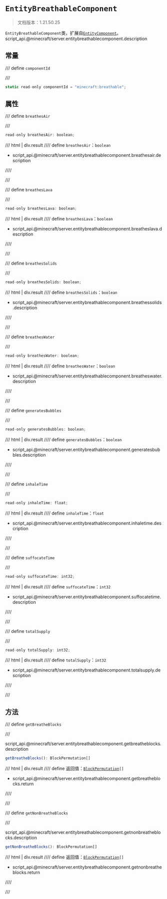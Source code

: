 # `EntityBreathableComponent`

> 文档版本：1.21.50.25

`EntityBreathableComponent`类，扩展自[`EntityComponent`](./entitycomponent.md)。script_api.@minecraft/server.entitybreathablecomponent.description

## 常量

/// define
`componentId`


///

```js
static read-only componentId = "minecraft:breathable";
```


## 属性

/// define
`breathesAir`


///

```js
read-only breathesAir: boolean;
```

/// html | div.result
//// define
`breathesAir`：`boolean`

- script_api.@minecraft/server.entitybreathablecomponent.breathesair.description


////

///


/// define
`breathesLava`


///

```js
read-only breathesLava: boolean;
```

/// html | div.result
//// define
`breathesLava`：`boolean`

- script_api.@minecraft/server.entitybreathablecomponent.breatheslava.description


////

///


/// define
`breathesSolids`


///

```js
read-only breathesSolids: boolean;
```

/// html | div.result
//// define
`breathesSolids`：`boolean`

- script_api.@minecraft/server.entitybreathablecomponent.breathessolids.description


////

///


/// define
`breathesWater`


///

```js
read-only breathesWater: boolean;
```

/// html | div.result
//// define
`breathesWater`：`boolean`

- script_api.@minecraft/server.entitybreathablecomponent.breatheswater.description


////

///


/// define
`generatesBubbles`


///

```js
read-only generatesBubbles: boolean;
```

/// html | div.result
//// define
`generatesBubbles`：`boolean`

- script_api.@minecraft/server.entitybreathablecomponent.generatesbubbles.description


////

///


/// define
`inhaleTime`


///

```js
read-only inhaleTime: float;
```

/// html | div.result
//// define
`inhaleTime`：`float`

- script_api.@minecraft/server.entitybreathablecomponent.inhaletime.description


////

///


/// define
`suffocateTime`


///

```js
read-only suffocateTime: int32;
```

/// html | div.result
//// define
`suffocateTime`：`int32`

- script_api.@minecraft/server.entitybreathablecomponent.suffocatetime.description


////

///


/// define
`totalSupply`


///

```js
read-only totalSupply: int32;
```

/// html | div.result
//// define
`totalSupply`：`int32`

- script_api.@minecraft/server.entitybreathablecomponent.totalsupply.description


////

///


## 方法

/// define
`getBreatheBlocks`


///

script_api.@minecraft/server.entitybreathablecomponent.getbreatheblocks.description

```js
getBreatheBlocks(): BlockPermutation[]
```

/// html | div.result
//// define
返回值：<code><a href="../blockpermutation/">BlockPermutation</a>[]</code>

- script_api.@minecraft/server.entitybreathablecomponent.getbreatheblocks.return


////

///


/// define
`getNonBreatheBlocks`


///

script_api.@minecraft/server.entitybreathablecomponent.getnonbreatheblocks.description

```js
getNonBreatheBlocks(): BlockPermutation[]
```

/// html | div.result
//// define
返回值：<code><a href="../blockpermutation/">BlockPermutation</a>[]</code>

- script_api.@minecraft/server.entitybreathablecomponent.getnonbreatheblocks.return


////

///

